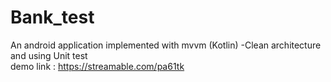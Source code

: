 # Bank_test
An android application implemented with mvvm (Kotlin) -Clean architecture and using Unit test\
demo link : https://streamable.com/pa61tk
